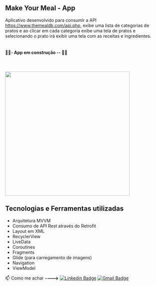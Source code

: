 ## Make Your Meal - App

Aplicativo desenvolvido para consumir a API https://www.themealdb.com/api.php, exibe uma lista de categorias de pratos e ao clicar em cada categoria exibe uma tela de pratos e selecionando o prato irá exibir uma tela com as receitas e ingredientes. <br><br>



#### 🚧🚧- App em construção -- 🚧🚧<br><br><br>


<img src="https://github.com/DEVenicio/MakeYourMeal-App/blob/master/mym-app.gif" width="400">



## Tecnologias e Ferramentas utilizadas

- Arquitetura MVVM
- Consumo de API Rest através do Retrofit
- Layout em XML
- RecyclerView
- LiveData
- Coroutines
- Fragments
- Glide (para carregamento de imagens)
- Navigation
- ViewModel



:mailbox: Como me achar **---->**   [![Linkedin Badge](https://img.shields.io/badge/-LinkedIn-blue?style=flat-square&logo=Linkedin&logoColor=white&link=https://www.linkedin.com/in/venicio-almeida/)](https://www.linkedin.com/in/venicio-almeida/)                                           [![Gmail Badge](https://img.shields.io/badge/-Gmail-c14438?style=flat-square&logo=Gmail&logoColor=white&link=mailto:engineer.venicio@gmail.com)](mailto:engineer.venicio@gmail.com)


